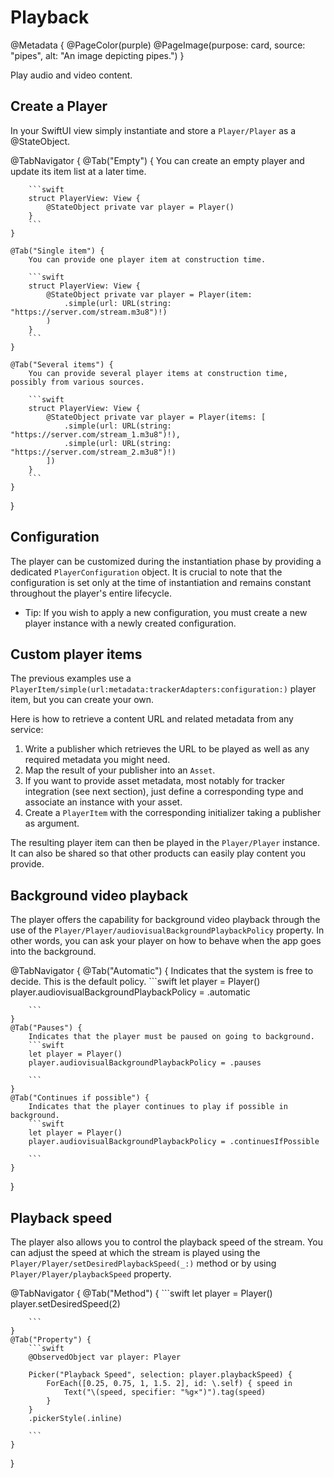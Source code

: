 # Playback

@Metadata {
    @PageColor(purple)
    @PageImage(purpose: card, source: "pipes", alt: "An image depicting pipes.")
}

Play audio and video content.

## Create a Player

In your SwiftUI view simply instantiate and store a ``Player/Player`` as a @StateObject.

@TabNavigator {
    @Tab("Empty") {
        You can create an empty player and update its item list at a later time.

        ```swift
        struct PlayerView: View {
            @StateObject private var player = Player()
        }
        ```
    }

    @Tab("Single item") {
        You can provide one player item at construction time.

        ```swift
        struct PlayerView: View {
            @StateObject private var player = Player(item:
                .simple(url: URL(string: "https://server.com/stream.m3u8")!)
            )
        }
        ```
    }

    @Tab("Several items") {
        You can provide several player items at construction time, possibly from various sources.

        ```swift
        struct PlayerView: View {
            @StateObject private var player = Player(items: [
                .simple(url: URL(string: "https://server.com/stream_1.m3u8")!),
                .simple(url: URL(string: "https://server.com/stream_2.m3u8")!)
            ])
        }
        ```
    }
}

## Configuration

The player can be customized during the instantiation phase by providing a dedicated ``PlayerConfiguration`` object.
It is crucial to note that the configuration is set only at the time of instantiation and remains constant throughout the player's entire lifecycle.

- Tip: If you wish to apply a new configuration, you must create a new player instance with a newly created configuration.

## Custom player items

The previous examples use a ``PlayerItem/simple(url:metadata:trackerAdapters:configuration:)`` player item, but you can create your own.

Here is how to retrieve a content URL and related metadata from any service:

1. Write a publisher which retrieves the URL to be played as well as any required metadata you might need.
2. Map the result of your publisher into an ``Asset``.
3. If you want to provide asset metadata, most notably for tracker integration (see next section), just define a corresponding type and associate an instance with your asset.
4. Create a ``PlayerItem`` with the corresponding initializer taking a publisher as argument.

The resulting player item can then be played in the ``Player/Player`` instance. It can also be shared so that other products can easily play content you provide.

## Background video playback

The player offers the capability for background video playback through the use of the ``Player/Player/audiovisualBackgroundPlaybackPolicy`` property.
In other words, you can ask your player on how to behave when the app goes into the background.

@TabNavigator {
    @Tab("Automatic") {
        Indicates that the system is free to decide. This is the default policy.
        ```swift
        let player = Player()
        player.audiovisualBackgroundPlaybackPolicy = .automatic

        ```
    }
    @Tab("Pauses") {
        Indicates that the player must be paused on going to background.
        ```swift
        let player = Player()
        player.audiovisualBackgroundPlaybackPolicy = .pauses

        ```
    }
    @Tab("Continues if possible") {
        Indicates that the player continues to play if possible in background.
        ```swift
        let player = Player()
        player.audiovisualBackgroundPlaybackPolicy = .continuesIfPossible

        ```
    }
}

## Playback speed

The player also allows you to control the playback speed of the stream.
You can adjust the speed at which the stream is played using the ``Player/Player/setDesiredPlaybackSpeed(_:)`` method or by using ``Player/Player/playbackSpeed`` property.

@TabNavigator {
    @Tab("Method") {
        ```swift
        let player = Player()
        player.setDesiredSpeed(2)

        ```
    }
    @Tab("Property") {
        ```swift
        @ObservedObject var player: Player
        
        Picker("Playback Speed", selection: player.playbackSpeed) {
            ForEach([0.25, 0.75, 1, 1.5. 2], id: \.self) { speed in
                Text("\(speed, specifier: "%g×")").tag(speed)
            }
        }
        .pickerStyle(.inline)

        ```
    }
}
